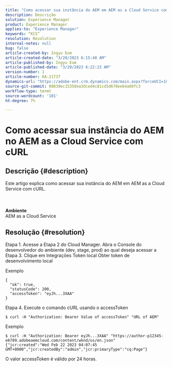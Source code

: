 ```yaml
---
title: "Como acessar sua instância do AEM em AEM as a Cloud Service com cURL"
description: Descrição
solution: Experience Manager
product: Experience Manager
applies-to: "Experience Manager"
keywords: “KCS”
resolution: Resolution
internal-notes: null
bug: false
article-created-by: Ingyu Eum
article-created-date: "3/20/2023 6:15:48 AM"
article-published-by: Ingyu Eum
article-published-date: "3/20/2023 6:22:23 AM"
version-number: 1
article-number: KA-21737
dynamics-url: "https://adobe-ent.crm.dynamics.com/main.aspx?forceUCI=1&pagetype=entityrecord&etn=knowledgearticle&id=d4301ca4-e6c6-ed11-b597-6045bd006295"
source-git-commit: 08839ec15358ea3dced4c81cd5d670ee64a60fc3
workflow-type: tm+mt
source-wordcount: '101'
ht-degree: 7%

---
```


# Como acessar sua instância do AEM no AEM as a Cloud Service com cURL

## Descrição {#description}

Este artigo explica como acessar sua instância do AEM em AEM as a Cloud Service com cURL.<br><br> <br><br><b>Ambiente</b>
<br>AEM as a Cloud Service

## Resolução {#resolution}


Etapa 1. Acesse a Etapa 2 do Cloud Manager. Abra o Console do desenvolvedor do ambiente (dev, stage, prod) ao qual deseja acessar a Etapa 3. Clique em Integrações Token local Obter token de desenvolvimento local

Exemplo


```
{
  "ok": true,
  "statusCode": 200,
  "accessToken": "eyJh...3XAA"
}
```


Etapa 4. Execute o comando cURL usando o accessToken


```
$ curl -H "Authorization: Bearer Value of accessToken" "URL of AEM"
```


Exemplo


```
$ curl -H "Authorization: Bearer eyJh...3XAA" "https://author-p12345-e6789.adobeaemcloud.com/content/wknd/us/en.json"
{"jcr:created":"Wed Feb 22 2023 04:07:45 GMT+0000","jcr:createdBy":"admin","jcr:primaryType":"cq:Page"}
```


O valor accessToken é válido por 24 horas.
